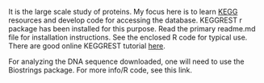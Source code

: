 It is the large scale study of proteins. My focus here is to learn [KEGG](http://www.genome.jp/kegg/) resources and develop code for accessing the database. KEGGREST r package has been installed for this purpose. Read the primary readme.md file for installation instructions. See the enclosed R code for typical use. There are good online KEGGREST tutorial [here](https://bioconductor.org/packages/release/bioc/vignettes/KEGGREST/inst/doc/KEGGREST-vignette.html).

For analyzing the DNA sequence downloaded, one will need to use the Biostrings package. For more info/R code, see this link. 
